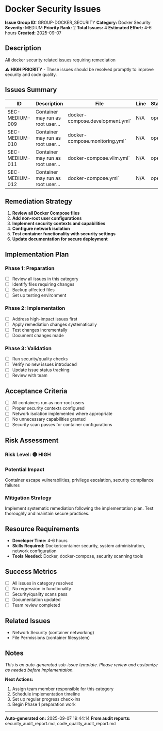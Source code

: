 # Docker Security Issues

**Issue Group ID:** GROUP-DOCKER_SECURITY
**Category:** Docker Security
**Severity:** MEDIUM
**Priority Rank:** 2
**Total Issues:** 4
**Estimated Effort:** 4-6 hours
**Created:** 2025-09-07

## Description

All docker security related issues requiring remediation

⚠️ **HIGH PRIORITY** - These issues should be resolved promptly to improve security and code quality.

## Issues Summary

| ID | Description | File | Line | Status |
|-----|-------------|------|------|--------|
| SEC-MEDIUM-009 | Container may run as root user... | docker-compose.development.yml` | N/A | open |
| SEC-MEDIUM-010 | Container may run as root user... | docker-compose.monitoring.yml` | N/A | open |
| SEC-MEDIUM-011 | Container may run as root user... | docker-compose.vllm.yml` | N/A | open |
| SEC-MEDIUM-012 | Container may run as root user... | docker-compose.yml` | N/A | open |


## Remediation Strategy

1. **Review all Docker Compose files**
2. **Add non-root user configurations**
3. **Implement security contexts and capabilities**
4. **Configure network isolation**
5. **Test container functionality with security settings**
6. **Update documentation for secure deployment**

## Implementation Plan

### Phase 1: Preparation
- [ ] Review all issues in this category
- [ ] Identify files requiring changes
- [ ] Backup affected files
- [ ] Set up testing environment

### Phase 2: Implementation
- [ ] Address high-impact issues first
- [ ] Apply remediation changes systematically
- [ ] Test changes incrementally
- [ ] Document changes made

### Phase 3: Validation
- [ ] Run security/quality checks
- [ ] Verify no new issues introduced
- [ ] Update issue status tracking
- [ ] Review with team

## Acceptance Criteria

- [ ] All containers run as non-root users
- [ ] Proper security contexts configured
- [ ] Network isolation implemented where appropriate
- [ ] No unnecessary capabilities granted
- [ ] Security scan passes for container configurations

## Risk Assessment

### Risk Level: 🟡 HIGH

### Potential Impact
Container escape vulnerabilities, privilege escalation, security compliance failures

### Mitigation Strategy
Implement systematic remediation following the implementation plan. Test thoroughly and maintain secure practices.

## Resource Requirements

- **Developer Time:** 4-6 hours
- **Skills Required:** Docker/container security, system administration, network configuration
- **Tools Needed:** Docker, docker-compose, security scanning tools

## Success Metrics

- [ ] All issues in category resolved
- [ ] No regression in functionality
- [ ] Security/quality scans pass
- [ ] Documentation updated
- [ ] Team review completed

## Related Issues

- Network Security (container networking)
- File Permissions (container filesystem)

## Notes

*This is an auto-generated sub-issue template. Please review and customize as needed before implementation.*

**Next Actions:**
1. Assign team member responsible for this category
2. Schedule implementation timeline
3. Set up regular progress check-ins
4. Begin Phase 1 preparation work

---

**Auto-generated on:** 2025-09-07 19:44:14
**From audit reports:** security_audit_report.md, code_quality_audit_report.md
